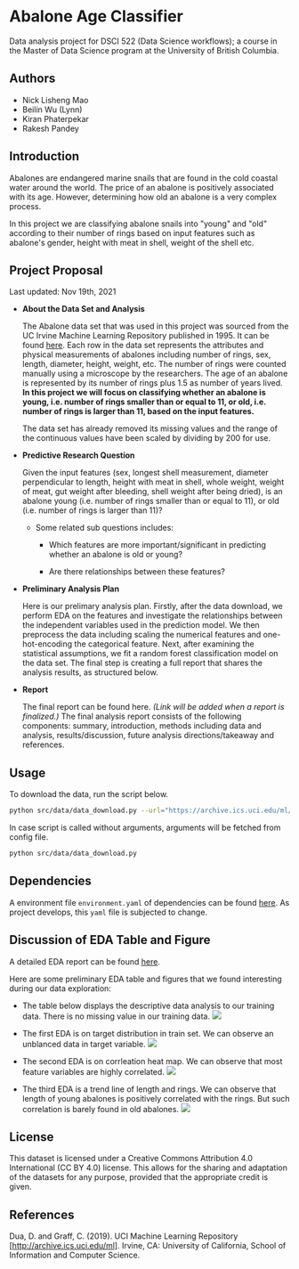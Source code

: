 # Abalone Age Classifier

Data analysis project for DSCI 522 (Data Science workflows); a course in the Master of Data Science program at the University of British Columbia.

## Authors
- Nick Lisheng Mao
- Beilin Wu (Lynn)
- Kiran Phaterpekar
- Rakesh Pandey


## Introduction
Abalones are endangered marine snails that are found in the cold coastal water around the world. The price of an abalone is positively associated with its age. However, determining how old an abalone is a very complex process. 

In this project we are classifying abalone snails into "young" and "old" according to their number of rings based on input features such as abalone's gender, height with meat in shell, weight of the shell etc.


## Project Proposal

Last updated: Nov 19th, 2021

-   **About the Data Set and Analysis**

    The Abalone data set that was used in this project was sourced from the UC
    Irvine Machine Learning Repository published in 1995. It can be
    found <a href="https://archive-beta.ics.uci.edu/ml/datasets/abalone" >here</a>. Each row in
    the data set represents the attributes and physical measurements of
    abalones including number of rings, sex, length, diameter, height, weight,
    etc. The number of rings were
    counted manually using a microscope by the researchers. The age of an abalone is represented by its number of
    rings plus 1.5 as number of years lived. **In this project we will focus on
    classifying whether an abalone is young, i.e. number of rings
    smaller than or equal to 11, or old, i.e. number of rings is larger
    than 11, based on the input features.** 
    
    The data set has already
    removed its missing values and the range of the continuous values
    have been scaled by dividing by 200 for use.
      

-   **Predictive Research Question**

    Given the input features (sex, longest shell measurement,
    diameter perpendicular to length, height with meat in shell, whole
    weight, weight of meat, gut weight after bleeding, shell weight
    after being dried), is an abalone young (i.e. number of rings smaller
    than or equal to 11), or old (i.e. number of rings is larger than 11)?

    -   Some related sub questions includes:

        - Which features are more important/significant in predicting whether an abalone is old or young?
        
        - Are there relationships between these features?

-   **Preliminary Analysis Plan**

    Here is our prelimary analysis plan. Firstly, after the data download, we perform EDA on the features and investigate the relationships between the independent variables used in the prediction model. We then preprocess the data including scaling the numerical features and one-hot-encoding the categorical feature. Next, after examining the statistical assumptions, we fit a random forest classification model on the data set. The final step is creating a full report that shares the analysis results, as structured below.


-   **Report**

    The final report can be found here. *(Link will be added when a report is finalized.)* The final analysis report consists of the following components: summary, introduction, methods including data and analysis, results/discussion, future analysis directions/takeaway and references.

## Usage
To download the data, run the script below.

```bash
python src/data/data_download.py --url="https://archive.ics.uci.edu/ml/machine-learning-databases/abalone/abalone.data" --outputfile="data/raw/abalone.data"
```
In case script is called without arguments, arguments will be fetched from config file.

```bash
python src/data/data_download.py
```
## Dependencies
A environment file `environment.yaml` of dependencies can be found <a href="https://github.com/UBC-MDS/abalone_age_classification/blob/main/environment.yml" >here</a>. As project develops, this `yaml` file is subjected to change.

## Discussion of EDA Table and Figure
A detailed EDA report can be found <a href="https://github.com/UBC-MDS/abalone_age_classification/blob/main/src/eda/eda.ipynb" >here</a>.

Here are some preliminary EDA table and figures that we found interesting during our data exploration:
- The table below displays the descriptive data analysis to our training data. There is no missing value in our training data.
         ![](https://github.com/nickmao1994/abalone_age_classification/blob/main/src/eda/summary_table.png)
         
- The first EDA is on target distribution in train set. We can observe an unblanced data in target variable.
         ![](https://github.com/nickmao1994/abalone_age_classification/blob/main/src/eda/target_viz.png)
         
- The second EDA is on corrleation heat map. We can observe that most feature variables are highly correlated.
         ![](https://github.com/nickmao1994/abalone_age_classification/blob/main/src/eda/corr_viz.png)
         
- The third EDA is a trend line of length and rings. We can observe that length of young abalones is positively correlated with the rings. But such correlation is barely found in old abalones.
         ![](https://github.com/kphaterp/abalone_age_classification/blob/main/src/eda/length_reg_viz.png)


## License

This dataset is licensed under a Creative Commons Attribution 4.0 International (CC BY 4.0) license. This allows for the sharing and adaptation of the datasets for any purpose, provided that the appropriate credit is given.


## References

Dua, D. and Graff, C. (2019). UCI Machine Learning Repository [http://archive.ics.uci.edu/ml]. Irvine, CA: University of California, School of Information and Computer Science.
